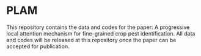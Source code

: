 # PLAM
This repository contains the data and codes for the paper: A progressive local attention mechanism for fine-grained crop pest identification. All data and codes will be released at this repository once the paper can be accepted for publication.
